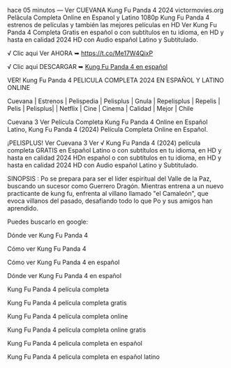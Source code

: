 hace 05 minutos — Ver CUEVANA Kung Fu Panda 4 2024 victormovies.org Pelãcula Completa Online en Espanol y Latino 1080p Kung Fu Panda 4 estrenos de películas y también las mejores películas en HD Ver Kung Fu Panda 4 Completa Gratis en español o con subtítulos en tu idioma, en HD y hasta en calidad 2024 HD con Audio español Latino y Subtitulado.

√ Clic aqui Ver AHORA ➥ <a href="https://t.co/Me17W4QixP">https://t.co/Me17W4QixP</a>

√ Clic aqui DESCARGAR ➥ <a href="https://t.co/Me17W4QixP">Kung Fu Panda 4 en español</a>

VER! Kung Fu Panda 4 PELICULA COMPLETA 2024 EN ESPAÑOL Y LATINO ONLINE

Cuevana | Estrenos | Pelispedia | Pelisplus | Gnula | Repelisplus | Repelis | Pelis | Pelisplus| | Netflix | Cine | Cinema | Calidad | Mejor | Chile

Cuevana 3 Ver Película Completa Kung Fu Panda 4 Online en Español Latino, Kung Fu Panda 4 (2024) Película Completa Online en Español.

¡PELISPLUS! Ver Cuevana 3 Ver √ Kung Fu Panda 4 (2024) película completa GRATIS en Español Latino o con subtítulos en tu idioma, en HD y hasta en calidad 2024 HDn español o con subtítulos en tu idioma, en HD y hasta en calidad 2024 HD con Audio español Latino y Subtitulado.

SINOPSIS : Po se prepara para ser el líder espiritual del Valle de la Paz, buscando un sucesor como Guerrero Dragón. Mientras entrena a un nuevo practicante de kung fu, enfrenta al villano llamado "el Camaleón", que evoca villanos del pasado, desafiando todo lo que Po y sus amigos han aprendido.

Puedes buscarlo en google:

Dónde ver Kung Fu Panda 4

Cómo ver Kung Fu Panda 4

Cómo ver Kung Fu Panda 4 en español

Dónde ver Kung Fu Panda 4 en español

Kung Fu Panda 4 película completa

Kung Fu Panda 4 película completa gratis

Kung Fu Panda 4 película completa online

Kung Fu Panda 4 película completa online gratis

Kung Fu Panda 4 pelicula completa en español

Kung Fu Panda 4 pelicula completa en español latino
